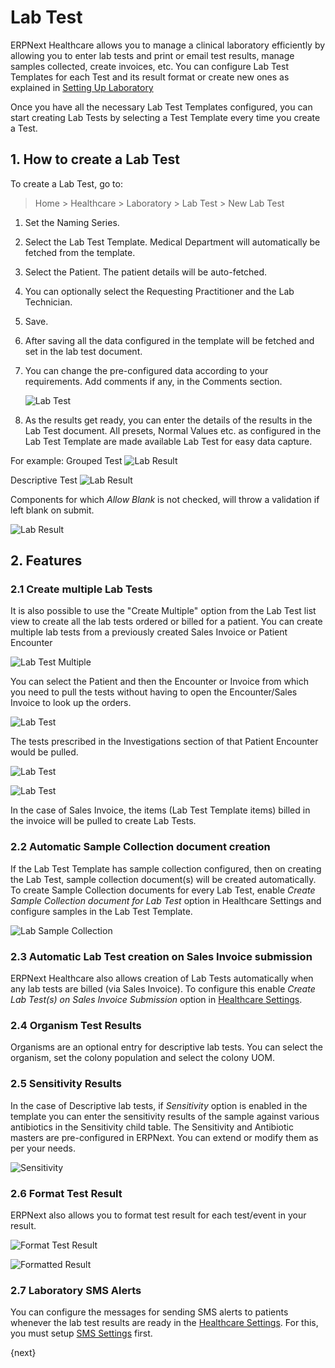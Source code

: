 <!-- add-breadcrumbs -->
# Lab Test

ERPNext Healthcare allows you to manage a clinical laboratory efficiently by allowing you to enter lab tests and print or email test results, manage samples collected, create invoices, etc. You can configure Lab Test Templates for each Test and its result format or create new ones as explained in [Setting Up Laboratory](/docs/user/manual/en/healthcare/setup_laboratory)

Once you have all the necessary Lab Test Templates configured, you can start creating Lab Tests by selecting a Test Template every time you create a Test.

## 1. How to create a Lab Test

To create a Lab Test, go to:

> Home > Healthcare > Laboratory > Lab Test > New Lab Test

1. Set the Naming Series.
2. Select the Lab Test Template. Medical Department will automatically be fetched from the template.
3. Select the Patient. The patient details will be auto-fetched.
4. You can optionally select the Requesting Practitioner and the Lab Technician.
5. Save.
6. After saving all the data configured in the template will be fetched and set in the lab test document.
7. You can change the pre-configured data according to your requirements. Add comments if any, in the Comments section.

    ![Lab Test](/docs/assets/img/healthcare/lab-test.png)

8. As the results get ready, you can enter the details of the results in the Lab Test document. All presets, Normal Values etc. as configured in the Lab Test Template are made available Lab Test for easy data capture.

For example: Grouped Test
    ![Lab Result](/docs/assets/img/healthcare/lab_test_2.png)

Descriptive Test
    ![Lab Result](/docs/assets/img/healthcare/lab-result.png)

Components for which _Allow Blank_ is not checked, will throw a validation if left blank on submit.

![Lab Result](/docs/assets/img/healthcare/result-mandatory.png)

## 2. Features

### 2.1 Create multiple Lab Tests

It is also possible to use the "Create Multiple" option from the Lab Test list view to create all the lab tests ordered or billed for a patient. You can create multiple lab tests from a previously created Sales Invoice or Patient Encounter

![Lab Test Multiple](/docs/assets/img/healthcare/lab_test_3.png)

You can select the Patient and then the Encounter or Invoice from which you need to pull the tests without having to open the Encounter/Sales Invoice to look up the orders.

![Lab Test](/docs/assets/img/healthcare/patient-encounter-lab-tests-1.png)

The tests prescribed in the Investigations section of that Patient Encounter would be pulled.

![Lab Test](/docs/assets/img/healthcare/patient-encounter-lab-tests.png)

![Lab Test](/docs/assets/img/healthcare/patient-encounter-lab-tests-2.png)

In the case of Sales Invoice, the items (Lab Test Template items) billed in the invoice will be pulled to create Lab Tests.

### 2.2 Automatic Sample Collection document creation

If the Lab Test Template has sample collection configured, then on creating the Lab Test, sample collection document(s) will be created automatically. To create Sample Collection documents for every Lab Test, enable _Create Sample Collection document for Lab Test_ option in Healthcare Settings and configure samples in the Lab Test Template.

![Lab Sample Collection](/docs/assets/img/healthcare/lab-sample-collection.png)

### 2.3 Automatic Lab Test creation on Sales Invoice submission

ERPNext Healthcare also allows creation of Lab Tests automatically when any lab tests are billed (via Sales Invoice). To configure this enable _Create Lab Test(s) on Sales Invoice Submission_ option in [Healthcare Settings](/docs/user/manual/en/healthcare/healthcare_settings).

### 2.4 Organism Test Results

Organisms are an optional entry for descriptive lab tests. You can select the organism, set the colony population and select the colony UOM.

### 2.5 Sensitivity Results

In the case of Descriptive lab tests, if _Sensitivity_ option is enabled in the template you can enter the sensitivity results of the sample against various antibiotics in the Sensitivity child table. The Sensitivity and Antibiotic masters are pre-configured in ERPNext. You can extend or modify them as per your needs.

![Sensitivity](/docs/assets/img/healthcare/sensitivity.png)

### 2.6 Format Test Result

ERPNext also allows you to format test result for each test/event in your result.

![Format Test Result](/docs/assets/img/healthcare/format-result-value.png)

![Formatted Result](/docs/assets/img/healthcare/formatted-result.png)

### 2.7 Laboratory SMS Alerts

You can configure the messages for sending SMS alerts to patients whenever the lab test results are ready in the [Healthcare Settings](/docs/user/manual/en/healthcare/healthcare_settings). For this, you must setup [SMS Settings](/docs/user/manual/en/setting-up/sms-setting) first.

{next}
